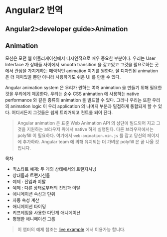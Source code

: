 Angular2 번역
===================

Angular2>developer guide>Animation
-------------

Animation
--

모션은 모던 웹 어플리케이션에서 디자인적으로 매우 중요한 부분이다. 우리는 User Interface 가 상태들 사이에서 smooth transition 을 갖고있고 그것을 필요로하는 곳에서 관심을 가지게하는 매력적인 animation 이기를 원한다. 잘 디자인된 animation 은 더 재미있을 뿐만 아니라 사용하기도 쉬운 UI 를 만들 수 있다.

Angular animation system 은 우리가 원하는 여러 animation 을 만들기 위해 필요한 것을 우리에게 제공한다. 우리는  순수 CSS animation 에 사용하는 native performance 와 같은 종류의 animation 을 빌드할 수 있다. 그러나 우리는 또한 우리의 animation logic 이 우리 application 의 나머지 부분과 밀접하게 통합되게 할 수 있다. 어디서든지 그것들은 쉽게 트리거되고 컨트롤 되어 진다.

>Angular animation 은 표준 Web Animation API 의 상단에 빌드되어 지고 그것을 지원하는 브라우저 위에서 native 하게 실행된다.
>다른 브라우저에서는 polyfill 이 필요하다. 여기에서 `web-animation.min.js` 를 잡고 당신의 페이지에 추가하라.
>Angular team 에 의해 유지되는 더 가벼운 polyfill 은 곧 나올 것입니다.

목차

- 퀵스타트 예제:  두 개의 상태에서의  트랜지셔닝
- 상태들과 트랜지션들
- 예제 : 진입과 이탈
- 예제 : 다른 상태로부터의 진입과 이탈
- 애니메이션 속성과 단위
- 자동 속성 계산
- 애니메이션 타이밍
- 키프레임을 사용한 다단계 애니메이션
- 평행한 애니메이션 그룹

>이 챕터의 예제 참조는 [live example](https://angular.io/resources/live-examples/animations/ts/plnkr.html) 에서 이용가능 합니다.
